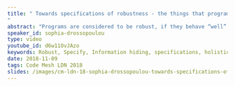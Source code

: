 ```yaml
---
title: " Towards specifications of robustness - the things that programs do _not_ do
"
abstract: "Programs are considered to be robust, if they behave “well” in all possible usage scenarios, whether intended or not. To help develop robust programs several programming language features and programming patterns have been proposed: constants, private members, encapsulation, capabilities, ownership, proxies, membranes etc. All these are powerful mechanisms which support the development of robust code."
speaker_id: sophia-drossopoulou
type: video
youtube_id: d6w11OvJAzo
keywords: Robust, Specify, Information hiding, specifications, holistic specifications
date: 2018-11-09
tags: Code Mesh LDN 2018
slides: /images/cm-ldn-18-sophia-drossopoulou-towards-specifications-of-robustness-with-transitions-compressed.pdf
---
```


